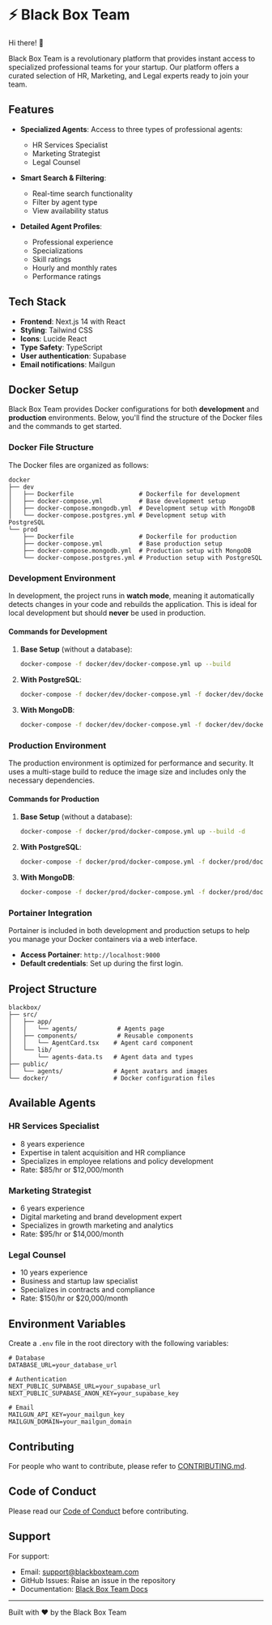 # ⚡ Black Box Team

Hi there! 👋

Black Box Team is a revolutionary platform that provides instant access to specialized professional teams for your startup. Our platform offers a curated selection of HR, Marketing, and Legal experts ready to join your team.

## Features

- **Specialized Agents**: Access to three types of professional agents:

  - HR Services Specialist
  - Marketing Strategist
  - Legal Counsel

- **Smart Search & Filtering**:

  - Real-time search functionality
  - Filter by agent type
  - View availability status

- **Detailed Agent Profiles**:
  - Professional experience
  - Specializations
  - Skill ratings
  - Hourly and monthly rates
  - Performance ratings

## Tech Stack

- **Frontend**: Next.js 14 with React
- **Styling**: Tailwind CSS
- **Icons**: Lucide React
- **Type Safety**: TypeScript
- **User authentication**: Supabase
- **Email notifications**: Mailgun

## Docker Setup

Black Box Team provides Docker configurations for both **development** and **production** environments. Below, you'll find the structure of the Docker files and the commands to get started.

### Docker File Structure

The Docker files are organized as follows:

```
docker
├── dev
│   ├── Dockerfile                  # Dockerfile for development
│   ├── docker-compose.yml          # Base development setup
│   ├── docker-compose.mongodb.yml  # Development setup with MongoDB
│   └── docker-compose.postgres.yml # Development setup with PostgreSQL
└── prod
    ├── Dockerfile                  # Dockerfile for production
    ├── docker-compose.yml          # Base production setup
    ├── docker-compose.mongodb.yml  # Production setup with MongoDB
    └── docker-compose.postgres.yml # Production setup with PostgreSQL
```

### Development Environment

In development, the project runs in **watch mode**, meaning it automatically detects changes in your code and rebuilds the application. This is ideal for local development but should **never** be used in production.

#### Commands for Development

1. **Base Setup** (without a database):

   ```bash
   docker-compose -f docker/dev/docker-compose.yml up --build
   ```

2. **With PostgreSQL**:

   ```bash
   docker-compose -f docker/dev/docker-compose.yml -f docker/dev/docker-compose.postgres.yml up --build
   ```

3. **With MongoDB**:
   ```bash
   docker-compose -f docker/dev/docker-compose.yml -f docker/dev/docker-compose.mongodb.yml up --build
   ```

### Production Environment

The production environment is optimized for performance and security. It uses a multi-stage build to reduce the image size and includes only the necessary dependencies.

#### Commands for Production

1. **Base Setup** (without a database):

   ```bash
   docker-compose -f docker/prod/docker-compose.yml up --build -d
   ```

2. **With PostgreSQL**:

   ```bash
   docker-compose -f docker/prod/docker-compose.yml -f docker/prod/docker-compose.postgres.yml up --build -d
   ```

3. **With MongoDB**:
   ```bash
   docker-compose -f docker/prod/docker-compose.yml -f docker/prod/docker-compose.mongodb.yml up --build -d
   ```

### Portainer Integration

Portainer is included in both development and production setups to help you manage your Docker containers via a web interface.

- **Access Portainer**: `http://localhost:9000`
- **Default credentials**: Set up during the first login.

## Project Structure

```
blackbox/
├── src/
│   ├── app/
│   │   └── agents/           # Agents page
│   ├── components/           # Reusable components
│   │   └── AgentCard.tsx    # Agent card component
│   └── lib/
│       └── agents-data.ts   # Agent data and types
├── public/
│   └── agents/              # Agent avatars and images
└── docker/                  # Docker configuration files
```

## Available Agents

### HR Services Specialist

- 8 years experience
- Expertise in talent acquisition and HR compliance
- Specializes in employee relations and policy development
- Rate: $85/hr or $12,000/month

### Marketing Strategist

- 6 years experience
- Digital marketing and brand development expert
- Specializes in growth marketing and analytics
- Rate: $95/hr or $14,000/month

### Legal Counsel

- 10 years experience
- Business and startup law specialist
- Specializes in contracts and compliance
- Rate: $150/hr or $20,000/month

## Environment Variables

Create a `.env` file in the root directory with the following variables:

```env
# Database
DATABASE_URL=your_database_url

# Authentication
NEXT_PUBLIC_SUPABASE_URL=your_supabase_url
NEXT_PUBLIC_SUPABASE_ANON_KEY=your_supabase_key

# Email
MAILGUN_API_KEY=your_mailgun_key
MAILGUN_DOMAIN=your_mailgun_domain
```

## Contributing

For people who want to contribute, please refer to [CONTRIBUTING.md](CONTRIBUTING.md).

## Code of Conduct

Please read our [Code of Conduct](CODE_OF_CONDUCT.md) before contributing.

## Support

For support:

- Email: support@blackboxteam.com
- GitHub Issues: Raise an issue in the repository
- Documentation: [Black Box Team Docs](https://docs.blackboxteam.com)

---

Built with ❤️ by the Black Box Team
